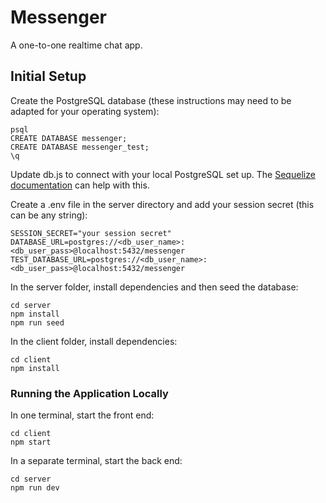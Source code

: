 # Messenger

A one-to-one realtime chat app.

## Initial Setup

Create the PostgreSQL database (these instructions may need to be adapted for your operating system):

```
psql
CREATE DATABASE messenger;
CREATE DATABASE messenger_test;
\q
```

Update db.js to connect with your local PostgreSQL set up. The [Sequelize documentation](https://sequelize.org/master/manual/getting-started.html) can help with this.

Create a .env file in the server directory and add your session secret (this can be any string):

```
SESSION_SECRET="your session secret"
DATABASE_URL=postgres://<db_user_name>:<db_user_pass>@localhost:5432/messenger
TEST_DATABASE_URL=postgres://<db_user_name>:<db_user_pass>@localhost:5432/messenger
```

In the server folder, install dependencies and then seed the database:

```
cd server
npm install
npm run seed
```

In the client folder, install dependencies:

```
cd client
npm install
```

### Running the Application Locally

In one terminal, start the front end:

```
cd client
npm start
```

In a separate terminal, start the back end:

```
cd server
npm run dev
```
